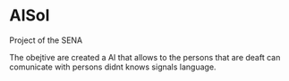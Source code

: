 # AISol
Project of the SENA 

The obejtive are created a AI that allows to the persons that are deaft can comunicate with persons didnt knows signals language.
